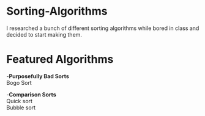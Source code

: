 # Sorting-Algorithms
I researched a bunch of different sorting algorithms while bored in class and decided to start making them.

# Featured Algorithms

-**Purposefully Bad Sorts**<br /> 
Bogo Sort<br />

-**Comparison Sorts**<br /> 
Quick sort <br /> 
Bubble sort <br />
